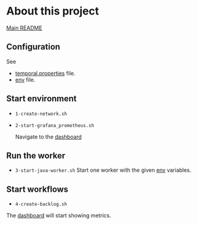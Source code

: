 
# About this project

[Main README](../README.md)


## Configuration

See 
- [temporal.properties](./src/main/resources/temporal.properties) file.
- [env](./.env) file.




## Start environment

- `1-create-network.sh`

- `2-start-grafana_prometheus.sh`

  Navigate to the [dashboard](http://localhost:3000/)


## Run the worker

- `3-start-java-worker.sh`
Start one worker with the given [env](./.env) variables.


## Start workflows

- `4-create-backlog.sh`


The [dashboard](http://localhost:3000/) will start showing metrics.
